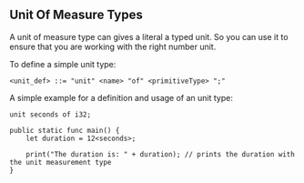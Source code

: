 ## Unit Of Measure Types

A unit of measure type can gives a literal a typed unit. So you can use it to ensure that you are working with the right number unit. 

To define a simple unit type:

```ebnf
<unit_def> ::= "unit" <name> "of" <primitiveType> ";"
```

A simple example for a definition and usage of an unit type:
```back
unit seconds of i32;

public static func main() {
    let duration = 12<seconds>;
    
    print("The duration is: " + duration); // prints the duration with the unit measurement type 
}
```

